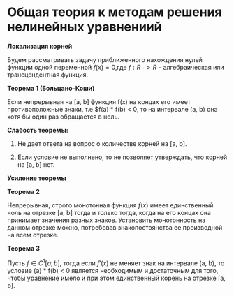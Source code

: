 # Общая теория к методам решения нелинейных уравнениий

**Локализация корней**

Будем рассматривать задачу приближенного нахождения нулей функции одной переменной
$f(x) = 0$,где $f : R -> R$ – алгебраическая или трансцендентная функция.

**Теорема 1 (Больцано–Коши)** 

Если непрерывная на [a, b] функция f(x) на концах его имеет противоположные знаки, т.е $f(a) * f(b) < 0, то на интервале (a, b) она хотя бы один раз обращается в ноль.

**Слабость теоремы:**
1. Не дает ответа на вопрос о количестве корней на [a, b].

2. Если условие не выполнено, то не позволяет утверждать, что корней на [a, b] нет.

**Усиление теоремы**

**Теорема 2** 

Непрерывная, строго монотонная функция $f(x)$ имеет единственный ноль на отрезке [a, b] тогда и только тогда, когда на его концах она принимает значения разных знаков.
Установить монотонность на данном отрезке можно, потребовав знакопостоянства ее производной на всем отрезке.

**Теорема 3** 

Пусть $f \in C^1[a;b]$, тогда если $f'(x)$ не меняет знак на интервале (a, b), то условие (a) * f(b) < 0 является необходимым и достаточным для того, чтобы уравнение имело и при этом единственный корень на отрезке [a, b].